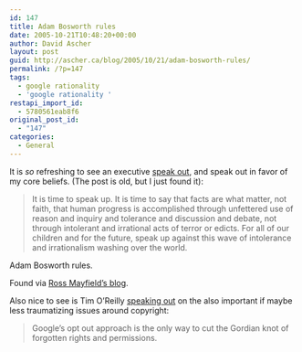 ```yaml
---
id: 147
title: Adam Bosworth rules
date: 2005-10-21T10:48:20+00:00
author: David Ascher
layout: post
guid: http://ascher.ca/blog/2005/10/21/adam-bosworth-rules/
permalink: /?p=147
tags:
  - google rationality
  - 'google rationality '
restapi_import_id:
  - 5780561eab8f6
original_post_id:
  - "147"
categories:
  - General
---
```

It is _so_ refreshing to see an executive [speak out](http://www.adambosworth.net/archives/000047.html), and speak out in favor of my core beliefs. (The post is old, but I just found it):

> It is time to speak up. It is time to say that facts are what matter, not faith, that human progress is accomplished through unfettered use of reason and inquiry and tolerance and discussion and debate, not through intolerant and irrational acts of terror or edicts. For all of our children and for the future, speak up against this wave of intolerance and irrationalism washing over the world.

Adam Bosworth rules.

Found via [Ross Mayfield&#8217;s blog](http://ross.typepad.com/blog/2005/10/speaking_up.html).

Also nice to see is Tim O&#8217;Reilly [speaking out](http://radar.oreilly.com/archives/2005/10/it_seems_to_be_working_for_jes.html) on the also important if maybe less traumatizing issues around copyright:

> Google&#8217;s opt out approach is the only way to cut the Gordian knot of forgotten rights and permissions.